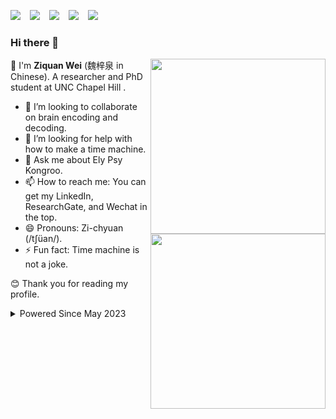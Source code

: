 [![](https://img.shields.io/badge/GoogleScholar-Z._Wei-lightblue?style=social&logo=googlescholar)](https://scholar.google.com/citations?user=z1IYb2oAAAAJ&hl=en) &ensp;
[![](https://img.shields.io/badge/arXiv-Z._Wei-B31B1B?style=social&logo=arxiv)](https://arxiv.org/a/wei_z_3.html) &ensp;
[![](https://img.shields.io/badge/LinkedIn-Z._Wei-blue?style=social&logo=linkedin)](https://www.linkedin.com/in/weiziquan142857/?locale=en_US) &ensp;
[![](https://img.shields.io/badge/ResearchGate-Z.%20Wei-lightgrey?style=social&logo=researchgate)](https://www.researchgate.net/profile/Ziquan-Wei) &ensp;
[![](https://img.shields.io/badge/WeChat-_Z._Wei_-blue?style=social&logo=wechat)](https://github.com/Chrisa142857/Chrisa142857/blob/main/wechat_QRcode.JPG) &ensp;

### Hi there 👋

<a href='https://github.com/Chrisa142857'>
    <img align='right' width='280' src='https://github-readme-stats.vercel.app/api?username=chrisa142857&count_private=true&show_icons=true&theme=onedark&hide_rank=true&hide_title=true&bg_color=264653&border_color=2a9d8f&icon_color=e76f51&text_color=eae2b7'>
</a>

<a href='https://github.com/Chrisa142857'>
<img align='right' width='280' src="https://github-readme-stats.vercel.app/api/top-langs/?username=Chrisa142857">
</a>

👋 I'm **Ziquan Wei** (魏梓泉 in Chinese). A researcher and PhD student at UNC Chapel Hill .

- 👯 I’m looking to collaborate on brain encoding and decoding.
- 🤔 I’m looking for help with how to make a time machine.
- 💬 Ask me about Ely Psy Kongroo.
- 📫 How to reach me: You can get my LinkedIn, ResearchGate, and Wechat in the top.
- 😄 Pronouns: Zi-chyuan (/tʃüan/).
- ⚡ Fun fact: Time machine is not a joke.

😊 Thank you for reading my profile.

<details>
<summary>Powered Since May 2023</summary>
<a href="https://hits.seeyoufarm.com"><img src="https://hits.seeyoufarm.com/api/count/incr/badge.svg?url=https%3A%2F%2Fgithub.com%2FChrisa142857&count_bg=%2379C83D&title_bg=%23555555&icon=&icon_color=%23E7E7E7&title=%F0%9F%8F%A0Visits++&edge_flat=false"/></a>
</details>
